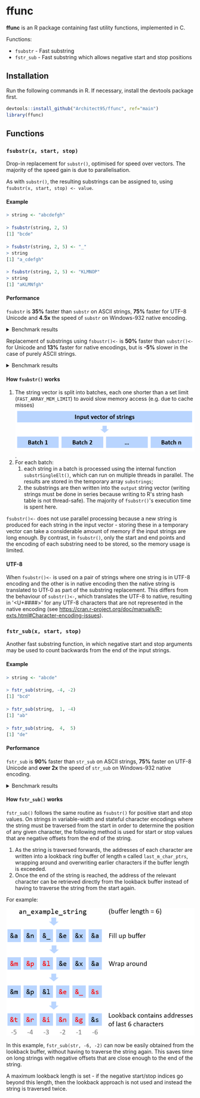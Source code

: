 # ffunc

**ffunc** is an R package containing fast utility functions, implemented in C.

Functions:
* `fsubstr` - Fast substring
* `fstr_sub` - Fast substring which allows negative start and stop positions

## Installation

Run the following commands in R. If necessary, install the devtools package first.
```R
devtools::install_github("Architect95/ffunc", ref="main")
library(ffunc)
```

## Functions

### `fsubstr(x, start, stop)`

Drop-in replacement for `substr()`, optimised for speed over vectors. The majority of the speed gain is due to parallelisation.

As with `substr()`, the resulting substrings can be assigned to, using `fsubstr(x, start, stop) <- value`.

#### Example

```R
> string <- "abcdefgh"

> fsubstr(string, 2, 5)
[1] "bcde"

> fsubstr(string, 2, 5) <- "_"
> string
[1] "a_cdefgh"

> fsubstr(string, 2, 5) <- "KLMNOP"
> string
[1] "aKLMNfgh"
```

#### Performance

`fsubstr` is **35%** faster than `substr` on ASCII strings, **75%** faster for UTF-8 Unicode and **4.5x** the speed of `substr` on Windows-932 native encoding.


<details>
      <summary>Benchmark results</summary>

```R
> # ASCII:
> microbenchmark::microbenchmark(
+   substr( test_strings, start, stop),
+   fsubstr(test_strings, start, stop)
+ )
Unit: milliseconds
                               expr    min      lq     mean median      uq     max neval
  substr(test_strings, start, stop) 3.7688 3.82560 4.012606 3.8862 3.94030 12.4761   100
 fsubstr(test_strings, start, stop) 2.6653 2.80215 3.071273 2.8713 3.10785 11.1838   100

> # Unicode:
> microbenchmark::microbenchmark(
+   substr( unicode_strings, start, stop),
+   fsubstr(unicode_strings, start, stop)
+ )
Unit: milliseconds
                                  expr    min      lq     mean  median      uq     max neval
  substr(unicode_strings, start, stop) 9.1654 9.23155 9.583475 9.38705 9.55365 17.2722   100
 fsubstr(unicode_strings, start, stop) 4.9629 5.10895 5.552599 5.30215 5.99965  7.0865   100

> # Native multibyte (Windows-932 Japanese):
> microbenchmark::microbenchmark(
+   substr( test_strings, start, stop),
+   fsubstr(test_strings, start, stop)
+ )
Unit: milliseconds
                               expr     min       lq      mean    median        uq      max neval
  substr(test_strings, start, stop) 99.2071 100.4725 102.19818 101.89140 102.51550 149.4295   100
 fsubstr(test_strings, start, stop) 22.2096  22.5142  24.08002  22.75465  23.29965  40.4882   100
```
_Tested on Intel(R) Core(TM) i5-8400 CPU @ 2.80GHz (6 Cores), 8 GB RAM, R version 4.0.2_
</details>

Replacement of substrings using `fsbustr()<-` is **50%** faster than `substr()<-` for Unicode and **13%** faster for native encodings, but is **-5%** slower in the case of purely ASCII strings.

<details>
      <summary>Benchmark results</summary>

```R
> # ASCII:
> microbenchmark::microbenchmark(
+   substr( test_strings,   start, stop) <- rep_string,
+   fsubstr(test_strings_2, start, stop) <- rep_string
+ )
Unit: milliseconds
                                               expr     min      lq     mean   median       uq     max neval
    substr(test_strings, start, stop) <- rep_string  9.6011  9.8018 10.14384  9.98060 10.20840 17.2230   100
 fsubstr(test_strings_2, start, stop) <- rep_string 10.1201 10.3400 10.75959 10.54735 10.76565 17.6955   100
 
 > # Unicode:
 > microbenchmark::microbenchmark(
+   substr( unicode_strings,   start, stop) <- rep_unicode,
+   fsubstr(unicode_strings_2, start, stop) <- rep_unicode
+ )
Unit: milliseconds
                                                   expr     min       lq     mean   median       uq     max neval
    substr(unicode_strings, start, stop) <- rep_unicode 37.2295 37.51450 38.07830 37.79465 38.45315 46.9437   100
 fsubstr(unicode_strings_2, start, stop) <- rep_unicode 23.5424 25.07725 25.51652 25.29865 25.63595 34.6300   100
 
 > # Native multibyte (Windows-932 Japanese):
> microbenchmark::microbenchmark(
+   substr( test_strings,   start, stop) <- rep_string,
+   fsubstr(test_strings_2, start, stop) <- rep_string
+ )
Unit: milliseconds
                                               expr      min       lq     mean   median       uq      max neval
    substr(test_strings, start, stop) <- rep_string 122.5946 123.4407 124.9449 123.9614 125.9677 134.5395   100
 fsubstr(test_strings_2, start, stop) <- rep_string 107.9184 109.5022 110.4082 109.9912 110.8768 116.9503   100
```
_Tested on Intel(R) Core(TM) i5-8400 CPU @ 2.80GHz (6 Cores), 8 GB RAM, R version 4.0.2_
</details>

#### How `fsubstr()` works

1. The string vector is split into batches, each one shorter than a set limit (`FAST_ARRAY_MEM_LIMIT`) to avoid slow memory access (e.g. due to cache misses)<br />
![fsubstr routine](docs/fsubstr.png "fsubstr routine").
2. For each batch:
    1. each string in a batch is processed using the internal function `substrSingleElt()`, which can run on multiple threads in parallel. The results are stored in the temporary array `substrings`;
    2. the substrings are then written into the `output` string vector (writing strings must be done in series because writing to R's string hash table is not thread-safe). The majority of `fsubstr()`'s execution time is spent here.

`fsubstr()<-` does not use parallel processing because a new string is produced for each string in the input vector - storing these in a temporary vector can take a considerable amount of memory if the input strings are long enough. By contrast, in `fsubstr()`, only the start and end points and the encoding of each substring need to be stored, so the memory usage is limited.


#### UTF-8

When `fsubstr()<-` is used on a pair of strings where one string is in UTF-8 encoding and the other is in native encoding then the native string is translated to UTf-0 as part of the substring replacement. This differs from the behaviour of `substr()<-`, which translates the UTF-8 to native, resulting in '<U+####>' for any UTF-8 characters that are not represented in the native encoding (see https://cran.r-project.org/doc/manuals/R-exts.html#Character-encoding-issues).


### `fstr_sub(x, start, stop)`

Another fast substring function, in which negative start and stop arguments may be used to count backwards from the end of the input strings.

#### Example

```R
> string <- "abcde"

> fstr_sub(string, -4, -2)
[1] "bcd"

> fstr_sub(string,  1, -4)
[1] "ab"

> fstr_sub(string,  4,  5)
[1] "de"
```

#### Performance

`fstr_sub` is **90%** faster than `str_sub` on ASCII strings, **75%** faster on UTF-8 Unicode and **over 2x** the speed of `str_sub` on Windows-932 native encoding.

<details>
      <summary>Benchmark results</summary>

```R
> substrlen <- function(strings, start, stop, str_len) {
+   substr(strings, ifelse(start < 0, pmax(start + str_len + 1, 1), start), 
+                   ifelse(stop  < 0, pmax(stop  + str_len + 1, 0), stop))
+ }

> # ASCII:
> microbenchmark::microbenchmark(
+   str_sub(  test_strings, start, stop),
+   substrlen(test_strings, start, stop, len),
+   fstr_sub( test_strings, start, stop)
+ )
Unit: milliseconds
                                      expr      min       lq     mean   median       uq     max neval
        str_sub(test_strings, start, stop) 5.402701 5.555951 5.848328 5.661601 5.869951 14.8824   100
 substrlen(test_strings, start, stop, len) 3.892301 4.000451 4.220415 4.083602 4.207301 11.9097   100
       fstr_sub(test_strings, start, stop) 2.680801 2.865401 3.255502 2.919801 3.318201 11.9894   100

> # Unicode:
> microbenchmark::microbenchmark(
+   str_sub(  unicode_strings, start, stop),
+   substrlen(unicode_strings, start, stop, len),
+   fstr_sub( unicode_strings, start, stop)
+ )
Unit: milliseconds
                                         expr     min       lq      mean   median       uq     max neval
        str_sub(unicode_strings, start, stop) 11.3659 11.49480 11.908870 11.71810 11.89550 20.8496   100
 substrlen(unicode_strings, start, stop, len)  9.1443  9.24115  9.604596  9.37885  9.64010 16.7211   100
       fstr_sub(unicode_strings, start, stop)  6.2186  6.47280  6.909581  6.65885  7.17215  9.9839   100
 
 > # Native multibyte (Windows-932 Japanese):
> microbenchmark::microbenchmark(
+   substrlen(test_strings, start, stop, len),
+   fstr_sub( test_strings, start, stop)
+ )
Unit: milliseconds
                                      expr     min        lq     mean   median       uq      max neval
 substrlen(test_strings, start, stop, len) 98.4097 100.23745 101.9503 100.9948 101.9676 144.7038   100
       fstr_sub(test_strings, start, stop) 42.0381  43.37445  47.2374  44.3802  47.2840  81.2012   100
 ```
_Tested on Intel(R) Core(TM) i5-8400 CPU @ 2.80GHz (6 Cores), 8 GB RAM, R version 4.0.2_
</details>


#### How `fstr_sub()` works

`fstr_sub()` follows the same routine as `fsubstr()` for positive start and stop values. On strings in variable-width and stateful character encodings where the string must be traversed from the start in order to determine the position of any given character, the following method is used for start or stop values that are negative offsets from the end of the string.
1. As the string is traversed forwards, the addresses of each character are written into a lookback ring buffer of length `m` called `last_m_char_ptrs`, wrapping around and overwriting earlier characters if the buffer length is exceeded.
2. Once the end of the string is reached, the address of the relevant character can be retrieved directly from the lookback buffer instead of having to traverse the string from the start again.

For example:

![fstr_sub routine](docs/fstr_sub.png "fstr_sub routine")

In this example, `fstr_sub(str, -6, -2)` can now be easily obtained from the lookback buffer, without having to traverse the string again. This saves time on long strings with negative offsets that are close enough to the end of the string.

A maximum lookback length is set - if the negative start/stop indices go beyond this length, then the lookback approach is not used and instead the string is traversed twice.
